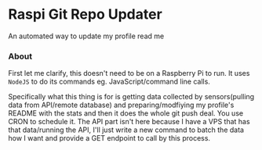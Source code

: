 # Raspi Git Repo Updater
An automated way to update my profile read me

### About
First let me clarify, this doesn't need to be on a Raspberry Pi to run. It uses `NodeJS` to do its commands eg. JavaScript/command line calls.

Specifically what this thing is for is getting data collected by sensors(pulling data from API/remote database) and preparing/modfiying my profile's README with the stats and then it does the whole git push deal. You use CRON to schedule it. The API part isn't here because I have a VPS that has that data/running the API, I'll just write a new command to batch the data how I want and provide a GET endpoint to call by this process.
